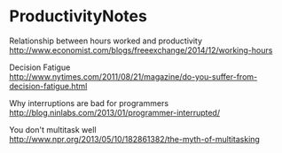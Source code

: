 # ProductivityNotes

Relationship between hours worked and productivity<br>
http://www.economist.com/blogs/freeexchange/2014/12/working-hours

Decision Fatigue<br>
http://www.nytimes.com/2011/08/21/magazine/do-you-suffer-from-decision-fatigue.html

Why interruptions are bad for programmers<br>
http://blog.ninlabs.com/2013/01/programmer-interrupted/

You don't multitask well<br>
http://www.npr.org/2013/05/10/182861382/the-myth-of-multitasking
